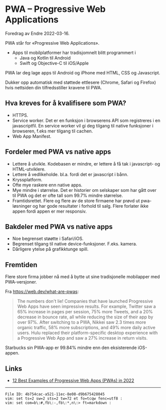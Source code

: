 # PWA – Progressive Web Applications

Foredrag av Endre 2022-03-16.

PWA står for «Progressive Web Applications».

  - Apps til mobilplatformer har tradisjomnelt blitt programmert i
    - Java og Kotlin til Android
    - Swift og Objective-C til iOS/Apple

PWA lar deg lage apps til Android og iPhone med HTML, CSS og Javascript.

Dukker opp automatisk med støttede ettlesere (Chrome, Safari og Firefox) 
hvis nettsiden din tilfredsstiller kravene til PWA.

## Hva kreves for å kvalifisere som PWA?

  - HTTPS.
  - Service worker. Det er en funksjon i browserens API som registreres 
    i en javascriptfil. En service worker vil gi deg tilgang til native 
    funksjoner i browseren, f.eks mer tilgang til cachen.
  - Web App Manifest.

## Fordeler med PWA vs native apps

  - Lettere å utvikle. Kodebasen er mindre, er lettere å få tak i 
    javascript- og HTML-utviklere.
  - Lettere å vedlikeholde. bl.a. fordi det er javascript i bånn.
  - Kryssplatform.
  - Ofte mye raskere enn native apps.
  - Mye mindre i størrelse. Det er historier om selskaper som har gått 
    over til PWA og det er ofte tall som 99.7% mindre størrelse.
  - Framtidsrettet. Flere og flere av de store firmaene har prøvd ut 
    pwa-løsninger og har gode resultater i forhold til salg. Flere 
    forlater ikke appen fordi appen er mer responsiv.

## Bakdeler med PWA vs native apps

  - Noe begrenset støøtte i Safari/iOS.
  - Begrenset tilgang til native device-funksjoner. F.eks. kamera.
  - Dårligere ytelse på grafikktunge spill.

## Fremtiden

Flere store firma jobber nå med å bytte ut sine tradisjonelle mobilapper 
med PWA-versjoner.

Fra <https://web.dev/what-are-pwas>:

> The numbers don't lie! Companies that have launched Progressive Web 
> Apps have seen impressive results. For example, Twitter saw a 65% 
> increase in pages per session, 75% more Tweets, and a 20% decrease in 
> bounce rate, all while reducing the size of their app by over 97%. 
> After switching to a PWA, Nikkei saw 2.3 times more organic traffic, 
> 58% more subscriptions, and 49% more daily active users. Hulu replaced 
> their platform-specific desktop experience with a Progressive Web App 
> and saw a 27% increase in return visits.

Starbucks sin PWA-app er 99.84% mindre enn den eksisterende iOS-appen.

## Links

  - [12 Best Examples of Progressive Web Apps (PWAs) in 
    2022](https://simicart.com/blog/progressive-web-apps-examples/)

----

    File ID: 4b754cac-a521-11ec-8e08-d9b675428045
    vim: set ts=2 sw=2 sts=2 tw=72 et fo=tcqw fenc=utf8 :
    vim: set com=b\:#,fb\:-,fb\:*,n\:> ft=markdown :
